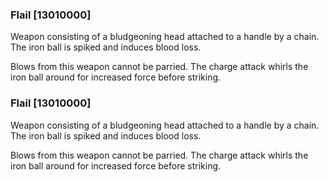### Flail [13010000]

Weapon consisting of a bludgeoning head attached to a handle by a chain. The iron ball is spiked and induces blood loss.

Blows from this weapon cannot be parried. The charge attack whirls the iron ball around for increased force before striking.### Flail [13010000]

Weapon consisting of a bludgeoning head attached to a handle by a chain. The iron ball is spiked and induces blood loss.

Blows from this weapon cannot be parried. The charge attack whirls the iron ball around for increased force before striking.